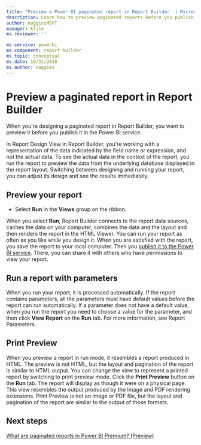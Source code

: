 ```yaml
---
title: "Preview a Power BI paginated report in Report Builder  | Microsoft Docs"
description: Learn how to preview paginated reports before you publish them in the Power BI service.  
author: maggiesMSFT
manager: kfile
ms.reviewer: ''

ms.service: powerbi
ms.component: report-builder
ms.topic: conceptual
ms.date: 10/31/2018
ms.author: maggies
---
```

# Preview a paginated report in Report Builder 

When you're designing a paginated report in Report Builder, you want to preview it before you publish it in the Power BI service.

In Report Design View in Report Builder, you're working with a representation of the data indicated by the field name or expression, and not the actual data. To see the actual data in the context of the report, you run the report to preview the data from the underlying database displayed in the report layout. Switching between designing and running your report, you can adjust its design and see the results immediately. 

## Preview your report

- Select **Run** in the **Views** group on the ribbon.  
  
When you select **Run**, Report Builder connects to the report data sources, caches the data on your computer, combines the data and the layout and then renders the report in the HTML Viewer. You can run your report as often as you like while you design it. When you are satisfied with the report, you save the report to your local computer. Then you [publish it to the Power BI service](paginated-reports-preview-report-builder.md). There, you can share it with others who have permissions to view your report.  
  
## Run a report with parameters  

When you run your report, it is processed automatically. If the report contains parameters, all the parameters must have default values before the report can run automatically. If a parameter does not have a default value, when you run the report you need to choose a value for the parameter, and then click **View Report** on the **Run** tab. For more information, see Report Parameters.  
  
## Print Preview  

 When you preview a report in run mode, it resembles a report produced in HTML. The preview is not HTML, but the layout and pagination of the report is similar to HTML output. You can change the view to represent a printed report by switching to print preview mode. Click the **Print Preview** button on the **Run** tab. The report will display as though it were on a physical page. This view resembles the output produced by the Image and PDF rendering extensions. Print Preview is not an image or PDF file, but the layout and pagination of the report are similar to the output of those formats.  
  
## Next steps

[What are paginated reports in Power BI Premium? (Preview)](paginated-reports-report-builder-power-bi.md) 

  
  
